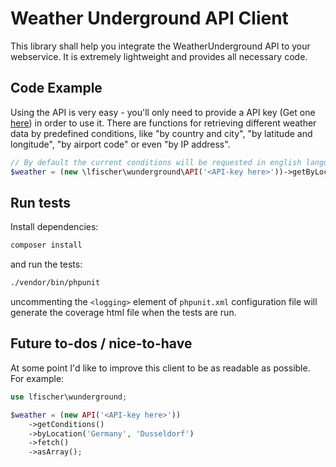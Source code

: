 # Weather Underground API Client

This library shall help you integrate the WeatherUnderground API to your webservice.
It is extremely lightweight and provides all necessary code.

## Code Example

Using the API is very easy - you'll only need to provide a API key (Get one [here](https://www.wunderground.com/weather/api/)) in order to use it. There are functions for retrieving different weather data by predefined conditions, like "by country and city", "by latitude and longitude", "by airport code" or even "by IP address".

```php
// By default the current conditions will be requested in english language.
$weather = (new \lfischer\wunderground\API('<API-key here>'))->getByLocation('Germany', 'Dusseldorf');
```


## Run tests
Install dependencies:
```sh
composer install
```
and run the tests:

```sh
./vendor/bin/phpunit
```
uncommenting the `<logging>` element of `phpunit.xml` configuration file will generate the coverage html file
when the tests are run.


## Future to-dos / nice-to-have

At some point I'd like to improve this client to be as readable as possible. For example:

```php
use lfischer\wunderground;

$weather = (new API('<API-key here>'))
    ->getConditions()
    ->byLocation('Germany', 'Dusseldorf')
    ->fetch()
	->asArray();
```
